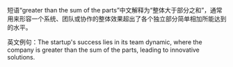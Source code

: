 短语“greater than the sum of the parts”中文解释为“整体大于部分之和”，通常用来形容一个系统、团队或协作的整体效果超出了各个独立部分简单相加所能达到的水平。

英文例句：The startup's success lies in its team dynamic, where the company is greater than the sum of the parts, leading to innovative solutions.